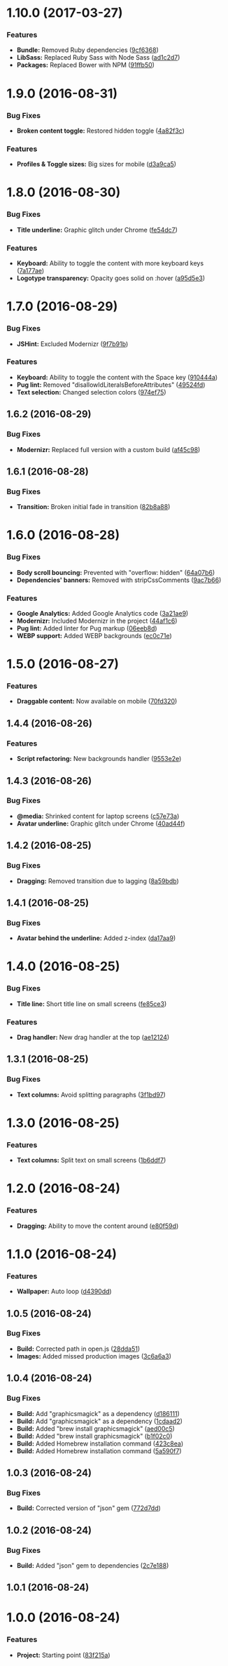 <a name="1.10.0"></a>
# 1.10.0 (2017-03-27)


### Features

* **Bundle:** Removed Ruby dependencies ([9cf6368](https://github.com/danielametodieva/danielametodieva.github.io/commit/9cf6368))
* **LibSass:** Replaced Ruby Sass with Node Sass ([ad1c2d7](https://github.com/danielametodieva/danielametodieva.github.io/commit/ad1c2d7))
* **Packages:** Replaced Bower with NPM ([91ffb50](https://github.com/danielametodieva/danielametodieva.github.io/commit/91ffb50))



<a name="1.9.0"></a>
# 1.9.0 (2016-08-31)


### Bug Fixes

* **Broken content toggle:** Restored hidden toggle ([4a82f3c](https://github.com/danielametodieva/danielametodieva.github.io/commit/4a82f3c))


### Features

* **Profiles & Toggle sizes:** Big sizes for mobile ([d3a9ca5](https://github.com/danielametodieva/danielametodieva.github.io/commit/d3a9ca5))



<a name="1.8.0"></a>
# 1.8.0 (2016-08-30)


### Bug Fixes

* **Title underline:** Graphic glitch under Chrome ([fe54dc7](https://github.com/danielametodieva/danielametodieva.github.io/commit/fe54dc7))


### Features

* **Keyboard:** Ability to toggle the content with more keyboard keys ([7a177ae](https://github.com/danielametodieva/danielametodieva.github.io/commit/7a177ae))
* **Logotype transparency:** Opacity goes solid on :hover ([a95d5e3](https://github.com/danielametodieva/danielametodieva.github.io/commit/a95d5e3))



<a name="1.7.0"></a>
# 1.7.0 (2016-08-29)


### Bug Fixes

* **JSHint:** Excluded Modernizr ([9f7b91b](https://github.com/danielametodieva/danielametodieva.github.io/commit/9f7b91b))


### Features

* **Keyboard:** Ability to toggle the content with the Space key ([910444a](https://github.com/danielametodieva/danielametodieva.github.io/commit/910444a))
* **Pug lint:** Removed "disallowIdLiteralsBeforeAttributes" ([49524fd](https://github.com/danielametodieva/danielametodieva.github.io/commit/49524fd))
* **Text selection:** Changed selection colors ([974ef75](https://github.com/danielametodieva/danielametodieva.github.io/commit/974ef75))



<a name="1.6.2"></a>
## 1.6.2 (2016-08-29)


### Bug Fixes

* **Modernizr:** Replaced full version with a custom build ([af45c98](https://github.com/danielametodieva/danielametodieva.github.io/commit/af45c98))



<a name="1.6.1"></a>
## 1.6.1 (2016-08-28)


### Bug Fixes

* **Transition:** Broken initial fade in transition ([82b8a88](https://github.com/danielametodieva/danielametodieva.github.io/commit/82b8a88))



<a name="1.6.0"></a>
# 1.6.0 (2016-08-28)


### Bug Fixes

* **Body scroll bouncing:** Prevented with "overflow: hidden" ([64a07b6](https://github.com/danielametodieva/danielametodieva.github.io/commit/64a07b6))
* **Dependencies' banners:** Removed with stripCssComments ([9ac7b66](https://github.com/danielametodieva/danielametodieva.github.io/commit/9ac7b66))


### Features

* **Google Analytics:** Added Google Analytics code ([3a21ae9](https://github.com/danielametodieva/danielametodieva.github.io/commit/3a21ae9))
* **Modernizr:** Included Modernizr in the project ([44af1c6](https://github.com/danielametodieva/danielametodieva.github.io/commit/44af1c6))
* **Pug lint:** Added linter for Pug markup ([06eeb8d](https://github.com/danielametodieva/danielametodieva.github.io/commit/06eeb8d))
* **WEBP support:** Added WEBP backgrounds ([ec0c71e](https://github.com/danielametodieva/danielametodieva.github.io/commit/ec0c71e))



<a name="1.5.0"></a>
# 1.5.0 (2016-08-27)


### Features

* **Draggable content:** Now available on mobile ([70fd320](https://github.com/danielametodieva/danielametodieva.github.io/commit/70fd320))



<a name="1.4.4"></a>
## 1.4.4 (2016-08-26)


### Features

* **Script refactoring:** New backgrounds handler ([9553e2e](https://github.com/danielametodieva/danielametodieva.github.io/commit/9553e2e))



<a name="1.4.3"></a>
## 1.4.3 (2016-08-26)


### Bug Fixes

* **@media:** Shrinked content for laptop screens ([c57e73a](https://github.com/danielametodieva/danielametodieva.github.io/commit/c57e73a))
* **Avatar underline:** Graphic glitch under Chrome ([40ad44f](https://github.com/danielametodieva/danielametodieva.github.io/commit/40ad44f))



<a name="1.4.2"></a>
## 1.4.2 (2016-08-25)


### Bug Fixes

* **Dragging:** Removed transition due to lagging ([8a59bdb](https://github.com/danielametodieva/danielametodieva.github.io/commit/8a59bdb))



<a name="1.4.1"></a>
## 1.4.1 (2016-08-25)


### Bug Fixes

* **Avatar behind the underline:** Added z-index ([da17aa9](https://github.com/danielametodieva/danielametodieva.github.io/commit/da17aa9))



<a name="1.4.0"></a>
# 1.4.0 (2016-08-25)


### Bug Fixes

* **Title line:** Short title line on small screens ([fe85ce3](https://github.com/danielametodieva/danielametodieva.github.io/commit/fe85ce3))


### Features

* **Drag handler:** New drag handler at the top ([ae12124](https://github.com/danielametodieva/danielametodieva.github.io/commit/ae12124))



<a name="1.3.1"></a>
## 1.3.1 (2016-08-25)


### Bug Fixes

* **Text columns:** Avoid splitting paragraphs ([3f1bd97](https://github.com/danielametodieva/danielametodieva.github.io/commit/3f1bd97))



<a name="1.3.0"></a>
# 1.3.0 (2016-08-25)


### Features

* **Text columns:** Split text on small screens ([1b6ddf7](https://github.com/danielametodieva/danielametodieva.github.io/commit/1b6ddf7))



<a name="1.2.0"></a>
# 1.2.0 (2016-08-24)


### Features

* **Dragging:** Ability to move the content around ([e80f59d](https://github.com/danielametodieva/danielametodieva.github.io/commit/e80f59d))



<a name="1.1.0"></a>
# 1.1.0 (2016-08-24)


### Features

* **Wallpaper:** Auto loop ([d4390dd](https://github.com/danielametodieva/danielametodieva.github.io/commit/d4390dd))



<a name="1.0.5"></a>
## 1.0.5 (2016-08-24)


### Bug Fixes

* **Build:** Corrected path in open.js ([28dda51](https://github.com/danielametodieva/danielametodieva.github.io/commit/28dda51))
* **Images:** Added missed production images ([3c6a6a3](https://github.com/danielametodieva/danielametodieva.github.io/commit/3c6a6a3))



<a name="1.0.4"></a>
## 1.0.4 (2016-08-24)


### Bug Fixes

* **Build:** Add "graphicsmagick" as a dependency ([d186111](https://github.com/danielametodieva/danielametodieva.github.io/commit/d186111))
* **Build:** Add "graphicsmagick" as a dependency ([1cdaad2](https://github.com/danielametodieva/danielametodieva.github.io/commit/1cdaad2))
* **Build:** Added "brew install graphicsmagick" ([aed00c5](https://github.com/danielametodieva/danielametodieva.github.io/commit/aed00c5))
* **Build:** Added "brew install graphicsmagick" ([b1f02c0](https://github.com/danielametodieva/danielametodieva.github.io/commit/b1f02c0))
* **Build:** Added Homebrew installation command ([423c8ea](https://github.com/danielametodieva/danielametodieva.github.io/commit/423c8ea))
* **Build:** Added Homebrew installation command ([5a590f7](https://github.com/danielametodieva/danielametodieva.github.io/commit/5a590f7))



<a name="1.0.3"></a>
## 1.0.3 (2016-08-24)


### Bug Fixes

* **Build:** Corrected version of "json" gem ([772d7dd](https://github.com/danielametodieva/danielametodieva.github.io/commit/772d7dd))



<a name="1.0.2"></a>
## 1.0.2 (2016-08-24)


### Bug Fixes

* **Build:** Added "json" gem to dependencies ([2c7e188](https://github.com/danielametodieva/danielametodieva.github.io/commit/2c7e188))



<a name="1.0.1"></a>
## 1.0.1 (2016-08-24)



<a name="1.0.0"></a>
# 1.0.0 (2016-08-24)


### Features

* **Project:** Starting point ([83f215a](https://github.com/danielametodieva/danielametodieva.github.io/commit/83f215a))



